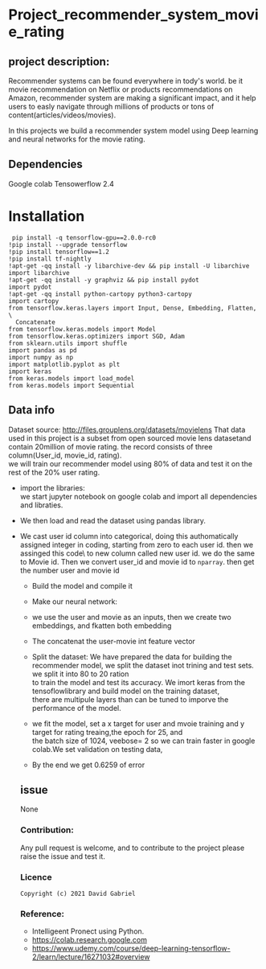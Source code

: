 # Project_recommender_system_movie_rating
## project description:
Recommender systems can be found everywhere in tody's world. be it movie recommendation on Netflix or products recommendations on Amazon,
recommender system are making a significant impact, and it help users to easly navigate through millions of products or tons of content(articles/videos/movies).

In this projects we build a recommender system model using Deep learning and neural networks for the movie rating.


## Dependencies
Google colab
Tensowerflow 2.4

# Installation
```
 pip install -q tensorflow-gpu==2.0.0-rc0 
!pip install --upgrade tensorflow
!pip install tensorflow==1.2
!pip install tf-nightly
!apt-get -qq install -y libarchive-dev && pip install -U libarchive
import libarchive
!apt-get -qq install -y graphviz && pip install pydot
import pydot
!apt-get -qq install python-cartopy python3-cartopy
import cartopy
from tensorflow.keras.layers import Input, Dense, Embedding, Flatten, \
  Concatenate
from tensorflow.keras.models import Model
from tensorflow.keras.optimizers import SGD, Adam
from sklearn.utils import shuffle
import pandas as pd
import numpy as np
import matplotlib.pyplot as plt
import keras
from keras.models import load_model
from keras.models import Sequential

```

## Data info
Dataset source: http://files.grouplens.org/datasets/movielens
That data used in this project is a subset from open sourced movie lens datasetand contain 20million of movie rating. the record consists of three column(User_id, movie_id, rating).\
we will train our recommender model using 80% of data and test it on the rest of the 20% user rating.

- import the libraries:\
  we start jupyter notebook on google colab and import all dependencies and libraties.
  
-  We then load and read the dataset using pandas library.

- We cast user id column into categorical, doing this authomatically assigned integer in coding, starting from zero to each user id. then we assinged this code\   to new column called new user id. we do the same to Movie id. Then we convert user_id and movie id to ``nparray``. then get the number user and movie id
 
   - Build the  model and compile it
   - Make our neural network:
   - we use the user and movie as an inputs, then we create two embeddings, and fkatten both embedding
   -  The concatenat the user-movie int feature vector 
   
   -  Split the dataset:
   We have prepared the data for building the recommender model, we split the dataset inot trining and test sets. we split it into 80 to 20 ration\
   to train the model and test its accuracy.
   We imort keras from the tensoflowlibrary and build model on the training dataset,\
   there are multipule layers than can be tuned to imporve the performance of the model.
   - we fit the model,  set a x target for user and mvoie training and y target for rating treaing,the epoch for 25, and\
   the batch size of 1024, veebose= 2 so we can train faster in google colab.We set validation on testing data,
   - By the end we get 0.6259 of error
   
   ## issue
   None
   
   ### Contribution:
   Any pull request is welcome, and to contribute to the project please raise the issue and test it.
   
   
   ### Licence
   ```
   Copyright (c) 2021 David Gabriel 
   ```
   
  
   
   ### Reference:
   - Intelligeent Pronect using Python.
   - https://colab.research.google.com
   - https://www.udemy.com/course/deep-learning-tensorflow-2/learn/lecture/16271032#overview


